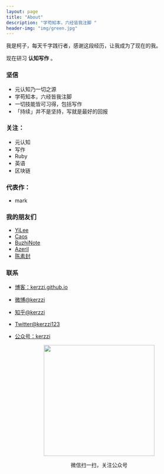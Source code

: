 ```yaml
---
layout: page
title: "About"
description: "学苟知本，六经皆我注脚 "
header-img: "img/green.jpg"
---
```



<!-- <center>
    <p><img src="https://ww3.sinaimg.cn/large/006tKfTcgy1fhxmsbqfqsj30sg0ordhq.jpg" align="center"></p>
</center> -->

我是柯子，每天千字践行者，感谢这段经历，让我成为了现在的我。

现在研习 **认知写作** 。

### 坚信


- 元认知乃一切之源
- 学苟知本，六经皆我注脚
- 一切技能皆可习得，包括写作
- 「持续」并不是坚持，写就是最好的回报


### 关注：


- 元认知
- 写作
- Ruby
- 英语
- 区块链


### 代表作：

- mark

### 我的朋友们

- [YiLee](http://yilee.me)
- [Caos](http://caos.me)
- [BuzhiNote](http://BuzhiNote.com)
- [Azeril](http://azeril.me)
- [陈素封](http://azeril.me)

### 联系

- [博客：kerzzi.github.io](kerzzi.github.io)

- [微博@kerzzi](http://weibo.com/Kerzzi)

- [知乎@kerzzi](http://www.zhihu.com/people/kerzzi)

- [Twitter@kerzzi123](https://twitter.com/kerzzi123)

- [公众号：kerzzi](https://mp.weixin.qq.com/profile?src=3&timestamp=1501078455&ver=1&signature=wreVDWABu*hNBOsRQxrCbRlBioKOaed76LJ9Q3bZaAm9FLvjK6A0mtfKqGB7StXtLsxozQxAVSp3uocxpTFrtg==)


<center>
    <p><img width="300px" hight="300px" src="https://ww2.sinaimg.cn/large/006tKfTcgy1fhxnasz3c6j30by0by74i.jpg" align="center"></p>
    <p align="center">微信扫一扫，关注公众号</p>
</center>
